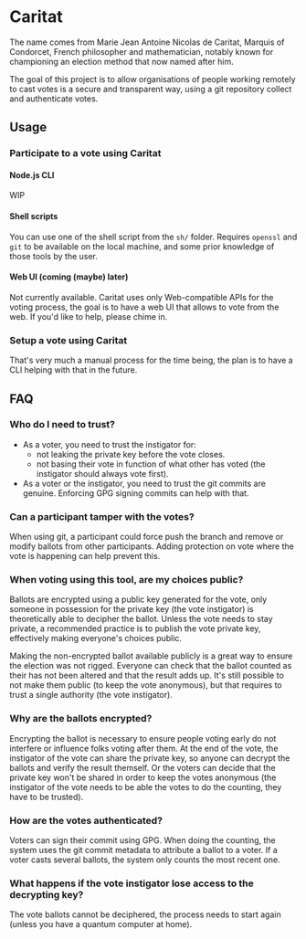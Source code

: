 # Caritat

The name comes from Marie Jean Antoine Nicolas de Caritat, Marquis of Condorcet,
French philosopher and mathematician, notably known for championing an election
method that now named after him.

The goal of this project is to allow organisations of people working remotely to
cast votes is a secure and transparent way, using a git repository collect and
authenticate votes.

## Usage

### Participate to a vote using Caritat

#### Node.js CLI

<!-- TODO -->

WIP

#### Shell scripts

You can use one of the shell script from the `sh/` folder. Requires `openssl`
and `git` to be available on the local machine, and some prior knowledge of
those tools by the user.

#### Web UI (coming (maybe) later)

Not currently available. Caritat uses only Web-compatible APIs for the voting
process, the goal is to have a web UI that allows to vote from the web. If you'd
like to help, please chime in.

### Setup a vote using Caritat

<!-- TODO -->

That's very much a manual process for the time being, the plan is to have a CLI
helping with that in the future.

## FAQ

### Who do I need to trust?

- As a voter, you need to trust the instigator for:
  - not leaking the private key before the vote closes.
  - not basing their vote in function of what other has voted (the instigator
    should always vote first).
- As a voter or the instigator, you need to trust the git commits are genuine.
  Enforcing GPG signing commits can help with that.

### Can a participant tamper with the votes?

When using git, a participant could force push the branch and remove or modify
ballots from other participants. Adding protection on vote where the vote is
happening can help prevent this.

### When voting using this tool, are my choices public?

Ballots are encrypted using a public key generated for the vote, only someone in
possession for the private key (the vote instigator) is theoretically able to
decipher the ballot. Unless the vote needs to stay private, a recommended
practice is to publish the vote private key, effectively making everyone's
choices public.

Making the non-encrypted ballot available publicly is a great way to ensure the
election was not rigged. Everyone can check that the ballot counted as their has
not been altered and that the result adds up. It's still possible to not make
them public (to keep the vote anonymous), but that requires to trust a single
authority (the vote instigator).

### Why are the ballots encrypted?

Encrypting the ballot is necessary to ensure people voting early do not
interfere or influence folks voting after them. At the end of the vote, the
instigator of the vote can share the private key, so anyone can decrypt the
ballots and verify the result themself. Or the voters can decide that the
private key won't be shared in order to keep the votes anonymous (the instigator
of the vote needs to be able the votes to do the counting, they have to be
trusted).

### How are the votes authenticated?

Voters can sign their commit using GPG. When doing the counting, the system uses
the git commit metadata to attribute a ballot to a voter. If a voter casts
several ballots, the system only counts the most recent one.

### What happens if the vote instigator lose access to the decrypting key?

The vote ballots cannot be deciphered, the process needs to start again (unless
you have a quantum computer at home).
